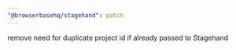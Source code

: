 ```yaml
---
"@browserbasehq/stagehand": patch
---
```


remove need for duplicate project id if already passed to Stagehand
